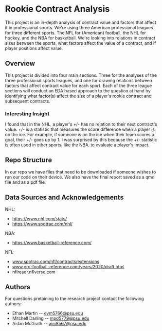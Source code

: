 # Rookie Contract Analysis

This project is an in-depth analysis of contract value and factors that affect it in professional sports. We're using three American professional leagues for three different sports. The NFL for (American) football, the NHL for hockey, and the NBA for basketball. We're looking into relations in contract sizes between the sports, what factors affect the value of a contract, and if player positions affect value.

## Overview

This project is divided into four main sections. Three for the analyses of the three professional sports leagues, and one for drawing relations between factors that affect contract value for each sport. Each of the three league sections will conduct an EDA based approach to the question at hand by identifying what factor(s) affect the size of a player's rookie contract and subsequent contracts.

### Interesting Insight

I found that in the NHL, a player's +/- has no relation to their next contract's value. +/- is a statistic that measures the score difference when a player is on the ice. For example, if someone is on the ice when their team scores a goal, their +/- goes up by 1. I was surprised by this because the +/- statistic is often used in other sports, like the NBA, to evaluate a player's impact.

## Repo Structure

In our repo we have files that need to be downloaded if someone wishes to run our code on their device. We also have the final report saved as a qmd file and as a pdf file.

## Data Sources and Acknowledgements

NHL:
- https://www.nhl.com/stats/
- https://www.spotrac.com/nhl/

NBA:
- https://www.basketball-reference.com/

NFL:
- www.spotrac.com/nfl/contracts/extensions
- www.pro-football-reference.com/years/2020/draft.html
- nflreadr.nflverse.com
## Authors

For questions pretaining to the research project contact the following authors:
- Ethan Martin -- evm5766@psu.edu
- Mitchell Darling -- mpd5779@psu.edu
- Aidan McGrath -- ajm8567@psu.edu
